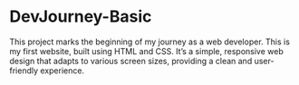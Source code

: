 # DevJourney-Basic
This project marks the beginning of my journey as a web developer.
This is my first website, built using HTML and CSS. It’s a simple, responsive web design that adapts to various screen sizes, providing a clean and user-friendly experience. 

